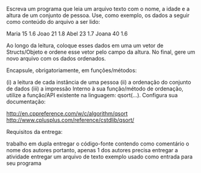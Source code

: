 Escreva um programa que leia um arquivo texto com o nome, a idade e a altura de um conjunto de pessoa. Use, como exemplo, os dados a seguir como conteúdo do arquivo a ser lido:

Maria
15
1.6
Joao
21
1.8
Abel
23
1.7
Joana
40
1.6
 

Ao longo da leitura, coloque esses dados em uma um vetor de Structs/Objeto e ordene esse vetor pelo campo da altura. No final, gere um novo arquivo com os dados ordenados.

Encapsule, obrigatoriamente, em funções/métodos:

(i) a leitura de cada instância de uma pessoa
(ii) a ordenação do conjunto de dados
(iii) a impressão
Interno à sua função/método de ordenação, utilize a função/API existente na linguagem: qsort(...). Configura sua documentação:

http://en.cppreference.com/w/c/algorithm/qsort
http://www.cplusplus.com/reference/cstdlib/qsort/
 

Requisitos da entrega:

trabalho em dupla
entregar o código-fonte contendo como comentário o nome dos autores
portanto, apenas 1 dos autores precisa entregar a atividade
entregar um arquivo de texto exemplo usado como entrada para seu programa
